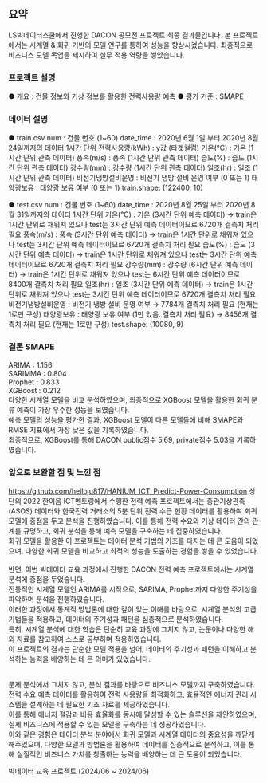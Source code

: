 ## 요약
LS빅데이터스쿨에서 진행한 DACON 공모전 프로젝트 최종 결과물입니다.
본 프로젝트에서는 시계열 & 회귀 기반의 모델 연구를 통하여 성능을 향상시켰습니다.
최종적으로 비즈니스 모델 목업을 제시하여 실무 적용 역량을 쌓았습니다.

### 프로젝트 설명
● 개요 : 건물 정보와 기상 정보를 활용한 전력사용량 예측
● 평가 기준 : SMAPE

### 데이터 설명
● train.csv
num : 건물 번호 (1~60)
date_time : 2020년 6월 1일 부터 2020년 8월 24일까지의 데이터 1시간 단위
전력사용량(kWh) : y값 (타겟컬럼)
기온(°C) : 기온 (1시간 단위 관측 데이터)
풍속(m/s) : 풍속 (1시간 단위 관측 데이터)
습도(%) : 습도 (1시간 단위 관측 데이터)
강수량(mm) : 강수량 (1시간 단위 관측 데이터)
일조(hr) : 일조 (1시간 단위 관측 데이터)
비전기냉방설비운영 : 비전기 냉방 설비 운영 여부 (0 또는 1)
태양광보유 : 태양광 보유 여부 (0 또는 1)
train.shape: (122400, 10)

● test.csv
num : 건물 번호 (1~60)
date_time : 2020년 8월 25일 부터 2020년 8월 31일까지의 데이터 1시간 단위
기온(°C) : 기온 (3시간 단위 예측 데이터) → train은 1시간 단위로 채워져 있으나 test는 3시간 단위 예측 데이터이므로 6720개 결측치 처리 필요
풍속(m/s) : 풍속 (3시간 단위 예측 데이터) → train은 1시간 단위로 채워져 있으나 test는 3시간 단위 예측 데이터이므로 6720개 결측치 처리 필요
습도(%) : 습도 (3시간 단위 예측 데이터) → train은 1시간 단위로 채워져 있으나 test는 3시간 단위 예측 데이터이므로 6720개 결측치 처리 필요
강수량(mm) : 강수량 (6시간 단위 예측 데이터) → train은 1시간 단위로 채워져 있으나 test는 6시간 단위 예측 데이터이므로 8400개 결측치 처리 필요
일조(hr) : 일조 (3시간 단위 예측 데이터) → train은 1시간 단위로 채워져 있으나 test는 3시간 단위 예측 데이터이므로 6720개 결측치 처리 필요
비전기냉방설비운영 : 비전기 냉방 설비 운영 여부 → 7784개 결측치 처리 필요 (현재는 1로만 구성)
태양광보유 : 태양광 보유 여부 (1만 있음. 결측치 처리 필요) → 8456개 결측치 처리 필요 (현재는 1로만 구성)
test.shape: (10080, 9)

### 결론 SMAPE
ARIMA : 1.156   
SARIMMA : 0.804   
Prophet : 0.833   
XGBoost : 0.212   
다양한 시계열 모델을 비교 분석하였으며, 최종적으로 XGBoost 모델을 활용한 회귀 분류 예측이 가장 우수한 성능을 보였습니다.    
예측 모델의 성능을 평가한 결과, XGBoost 모델이 다른 모델들에 비해 SMAPE와 RMSE 지표에서 가장 낮은 값을 기록하였습니다​​.    
최종적으로, XGBoost를 통해 DACON public점수 5.69, private점수 5.03을 기록하였습니다. 
                    
### 앞으로 보완할 점 및 느낀 점
https://github.com/helloju817/HANIUM_ICT_Predict-Power-Consumption
상단의 2022 한이음 ICT멘토링에서 수행한 전력 예측 프로젝트에서는 종관기상관측(ASOS) 데이터와 한국전력 거래소의 5분 단위 전력 수급 현황 데이터를 활용하여 회귀 모델에 중점을 두고 분석을 진행하였습니다. 
이를 통해 전력 수요와 기상 데이터 간의 관계를 규명하고, 회귀 분석을 통해 예측 모델을 구축하는 데 집중하였습니다.     
회귀 모델을 활용한 이 프로젝트는 데이터 분석 기법의 기초를 다지는 데 큰 도움이 되었으며, 다양한 회귀 모델을 비교하고 최적의 성능을 도출하는 경험을 쌓을 수 있었습니다.    
<br>
반면, 이번 빅데이터 교육 과정에서 진행한 DACON 전력 예측 프로젝트에서는 시계열 분석에 중점을 두었습니다.     
전통적인 시계열 모델인 ARIMA를 시작으로, SARIMA, Prophet까지 다양한 주기성을 파악하며 분석을 진행하였습니다.      
이러한 과정에서 통계적 방법론에 대한 깊이 있는 이해를 바탕으로, 시계열 분석의 고급 기법들을 적용하고, 데이터의 주기성과 패턴을 심층적으로 분석하였습니다.     
특히, 시계열 분석에 대한 학습은 단순히 교육 과정에 그치지 않고, 논문이나 다양한 해외 자료를 참고하여 스스로 공부하며 적용하였습니다.    
이 프로젝트의 결과는 단순한 모델 적용을 넘어, 데이터의 주기성과 패턴을 이해하고 분석하는 능력을 배양하는 데 큰 의미가 있었습니다.     
<br>

문제 분석에서 그치지 않고, 분석 결과를 바탕으로 비즈니스 모델까지 구축하였습니다.    
전력 수요 예측 데이터를 활용하여 전력 사용량을 최적화하고, 효율적인 에너지 관리 시스템을 설계하는 데 필요한 기초 자료를 제공하였습니다.     
이를 통해 에너지 절감과 비용 효율화를 동시에 달성할 수 있는 솔루션을 제안하였으며, 실제 비즈니스에 적용할 수 있는 모델을 구축하는 데 성공하였습니다.     
이와 같은 경험은 데이터 분석 분야에서 회귀 모델과 시계열 데이터의 중요성을 깨닫게 해주었으며, 다양한 모델과 방법론을 활용하여 데이터를 심층적으로 분석하고, 이를 통해 실질적인 비즈니스 가치를 창출하는 능력을 배양하는 데 큰 도움이 되었습니다.     

빅데이터 교육 프로젝트
(2024/06 ~ 2024/06)
